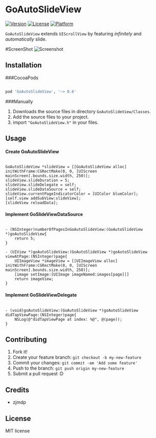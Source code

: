 # GoAutoSlideView

[![Version](https://img.shields.io/cocoapods/v/GoAutoSlideView.svg?style=flat)](http://cocoapods.org/pods/GoAutoSlideView)
[![License](https://img.shields.io/cocoapods/l/GoAutoSlideView.svg?style=flat)](http://cocoapods.org/pods/GoAutoSlideView)
[![Platform](https://img.shields.io/cocoapods/p/GoAutoSlideView.svg?style=flat)](http://cocoapods.org/pods/GoAutoSlideView)


`GoAutoSlideView` extends `UIScrollView` by featuring *infinitely* and *automatically* slide.

#ScreenShot
![Screenshot](./Screenshots/screenshot.gif "screenshot")

## Installation
###CocoaPods
```ruby

pod 'GoAutoSlideView', '~> 0.6'

```

###Manually
1. Downloads the source files in directory `GoAutoSlideView/Classes`.
2. Add the source files to your project.
3. import `"GoAutoSlideView.h"` in your files.

## Usage
#### Create GoAutoSlideView

```objc

GoAutoSlideView *slideView = [[GoAutoSlideView alloc] initWithFrame:CGRectMake(0, 0, [UIScreen mainScreen].bounds.size.width, 250)];
slideView.slideDuration = 5;
slideView.slideDelegate = self;
slideView.slideDataSource = self;
slideView.currentPageIndicatorColor = [UIColor blueColor];
[self.view addSubView:slideView];
[slideView reloadData];

```

#### Implement GoSlideViewDataSource

```objc

- (NSInteger)numberOfPagesInGoAutoSlideView:(GoAutoSlideView *)goAutoSlideView{
    return 5;
}

- (UIView *)goAutoSlideView:(GoAutoSlideView *)goAutoSlideView viewAtPage:(NSInteger)page{
    UIImageView *imageView = [[UIImageView alloc] initWithFrame:CGRectMake(0, 0, [UIScreen mainScreen].bounds.size.width, 250)];
	[image setImage:[UIImage imageNamed:images[page]]]
    return imageView;
}

```

#### Implement GoSlideViewDelegate

```objc

- (void)goAutoSlideView:(GoAutoSlideView *)goAutoSlideView didTapViewPage:(NSInteger)page{
	NSLog(@"didTapViewPage at index: %@", @(page));
}

```

## Contributing

1. Fork it!
2. Create your feature branch: `git checkout -b my-new-feature`
3. Commit your changes: `git commit -am 'Add some feature'`
4. Push to the branch: `git push origin my-new-feature`
5. Submit a pull request :D

## Credits

* zjmdp

## License

MIT license
